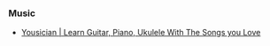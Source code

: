 ### Music

- [Yousician | Learn Guitar, Piano, Ukulele With The Songs you Love](https://yousician.com/)
